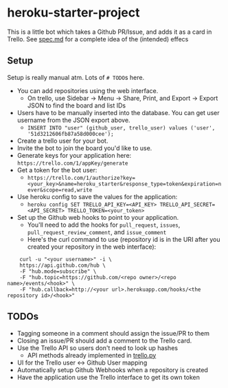 heroku-starter-project
======================

This is a little bot which takes a Github PR/Issue, and adds it as a card in Trello.
See [spec.md](https://github.com/stillinbeta/heroku-starter-project/blob/master/spec.md)
for a complete idea of the (intended) effecs

Setup
-----
Setup is really manual atm. Lots of `# TODO`s here.
* You can add repositories using the web interface.
    * On trello, use Sidebar -> Menu -> Share, Print, and Export -> Export JSON to find the board and list IDs
* Users have to be manually inserted into the database. You can get user username from the JSON export above.
    * `INSERT INTO "user" (github_user, trello_user) values ('user', '51d3212606fb87a58d000cee');`
* Create a trello user for your bot.
* Invite the bot to join the board you'd like to use.
* Generate keys for your application here: `https://trello.com/1/appKey/generate`
* Get a token for the bot user:
    * `https://trello.com/1/authorize?key=<your_key>&name=heroku_starter&response_type=token&expiration=never&scope=read,write`
* Use heroku config to save the values for the application:
    * `heroku config SET TRELLO_API_KEY=<API_KEY> TRELLO_API_SECRET=<API_SECRET> TRELLO_TOKEN=<your_token>`
* Set up the Github web hooks to point to your application.
    * You'll need to add the hooks for `pull_request`, `issues`, `pull_request_review_comment`, and `issue_comment`
    * Here's the curl command to use (repository id is in the URI after you created your repository in the web interface):
```shell
    curl -u "<your username>" -i \
    https://api.github.com/hub \
    -F "hub.mode=subscribe" \
    -F "hub.topic=https://github.com/<repo owner>/<repo name>/events/<hook>" \
    -F "hub.callback=http://<your url>.herokuapp.com/hooks/<the repository id>/<hook>"
```

TODOs
-----

* Tagging someone in a comment should assign the issue/PR to them
* Closing an issue/PR should add a comment to the Trello card.
* Use the Trello API so users don't need to look up hashes
    * API methods already implemented in [trello.py](https://github.com/stillinbeta/heroku-starter-project/blob/master/trello.py)
* UI for the Trello user <-> Github User mapping
* Automatically setup Github Webhooks when a repository is created
* Have the application use the Trello interface to get its own token

